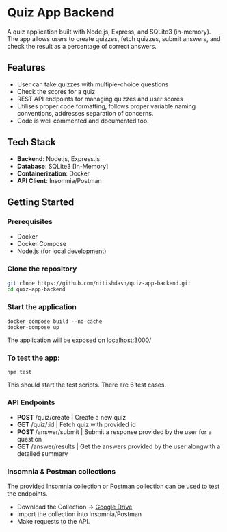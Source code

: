# Quiz App Backend

A quiz application built with Node.js, Express, and SQLite3 (in-memory). 
The app allows users to create quizzes, fetch quizzes, submit answers, and check the result as a percentage of correct answers.

## Features

- User can take quizzes with multiple-choice questions
- Check the scores for a quiz
- REST API endpoints for managing quizzes and user scores
- Utilises proper code formatting, follows proper variable naming conventions, addresses separation of concerns.
- Code is well commented and documented too.

## Tech Stack

- **Backend**: Node.js, Express.js
- **Database**: SQLite3 [In-Memory]
- **Containerization**: Docker
- **API Client**: Insomnia/Postman

## Getting Started

### Prerequisites

- Docker
- Docker Compose
- Node.js (for local development)

### Clone the repository

```bash
git clone https://github.com/nitishdash/quiz-app-backend.git
cd quiz-app-backend
```

### Start the application

```
docker-compose build --no-cache
docker-compose up
```

The application will be exposed on localhost:3000/

### To test the app:
```
npm test
```

This should start the test scripts. There are 6 test cases.

### API Endpoints

- **POST** /quiz/create | Create a new quiz
- **GET** /quiz/:id | Fetch quiz with provided id
- **POST** /answer/submit | Submit a response provided by the user for a question
- **GET** /answer/results | Get the answers provided by the user alongwith a detailed summary

### Insomnia & Postman collections

The provided Insomnia collection or Postman collection can be used to test the endpoints.
 
- Download the Collection -> [Google Drive](https://drive.google.com/drive/folders/1Nmi7GfTs2du3EcSDoUpEsYLCS7kaSRtq?usp=drive_link)
- Import the collection into Insomnia/Postman
- Make requests to the API.


